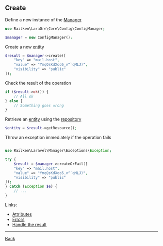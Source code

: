 ## Create

Define a new instance of the [Manager](manager.md)

```php
use Railken\LaraOre\Core\Config\ConfigManager;

$manager = new ConfigManager();
```

Create a new [entity](model.md)

```php
$result = $manager->create([
    "key" => "mail.host",
    "value" => "YmqQsKdXoo5_v^`qMLJ)",
    "visibility" => "public"
]);
```

Check the result of the operation

```php
if ($result->ok()) {
    // All ok
} else {
    // Something goes wrong
}
```

Retrieve an [entity](model.md) using the [repository](repository.md)


```php
$entity = $result->getResource();
```

Throw an exception immediately if the operation fails

```php

use Railken\Laravel\Manager\Exceptions\Exception;

try {
    $result = $manager->createOrFail([
    "key" => "mail.host",
    "value" => "YmqQsKdXoo5_v^`qMLJ)",
    "visibility" => "public"
]);
} catch (Exception $e) {
    // ...
}
```


Links:
* [Attributes](attributes.md)
* [Errors](errors.md)
* [Handle the result](result.md)

---
[Back](index.md)